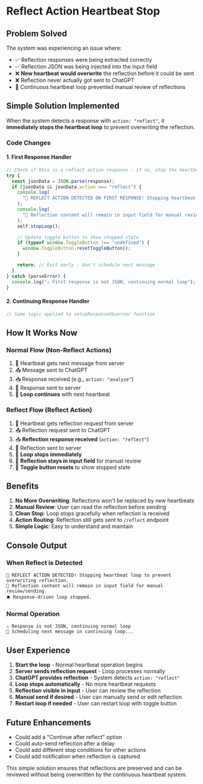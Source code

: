 # Reflect Action Heartbeat Stop

## Problem Solved

The system was experiencing an issue where:

- ✅ Reflection responses were being extracted correctly
- ✅ Reflection JSON was being injected into the input field
- ❌ **New heartbeat would overwrite** the reflection before it could be sent
- ❌ Reflection never actually got sent to ChatGPT
- 🔄 Continuous heartbeat loop prevented manual review of reflections

## Simple Solution Implemented

When the system detects a response with `action: "reflect"`, it **immediately stops the heartbeat loop** to prevent overwriting the reflection.

### Code Changes

#### 1. First Response Handler

```javascript
// Check if this is a reflect action response - if so, stop the heartbeat
try {
  const jsonData = JSON.parse(response);
  if (jsonData && jsonData.action === "reflect") {
    console.log(
      "🧠 REFLECT ACTION DETECTED ON FIRST RESPONSE! Stopping heartbeat loop."
    );
    console.log(
      "💭 Reflection content will remain in input field for manual review/sending."
    );
    self.stopLoop();

    // Update toggle button to show stopped state
    if (typeof window.ToggleButton !== "undefined") {
      window.ToggleButton.resetToggleButton();
    }

    return; // Exit early - don't schedule next message
  }
} catch (parseError) {
  console.log("⚠️ First response is not JSON, continuing normal loop");
}
```

#### 2. Continuing Response Handler

```javascript
// Same logic applied to setupResponseObserver function
```

## How It Works Now

### Normal Flow (Non-Reflect Actions)

1. 💓 Heartbeat gets next message from server
2. 📤 Message sent to ChatGPT
3. 📥 Response received (e.g., `action: "analyze"`)
4. 📡 Response sent to server
5. 🔄 **Loop continues** with next heartbeat

### Reflect Flow (Reflect Action)

1. 💓 Heartbeat gets reflection request from server
2. 📤 Reflection request sent to ChatGPT
3. 📥 **Reflection response received** (`action: "reflect"`)
4. 📡 Reflection sent to server
5. 🛑 **Loop stops immediately**
6. 💭 **Reflection stays in input field** for manual review
7. 🔘 **Toggle button resets** to show stopped state

## Benefits

1. **No More Overwriting**: Reflections won't be replaced by new heartbeats
2. **Manual Review**: User can read the reflection before sending
3. **Clean Stop**: Loop stops gracefully when reflection is received
4. **Action Routing**: Reflection still gets sent to `/reflect` endpoint
5. **Simple Logic**: Easy to understand and maintain

## Console Output

### When Reflect is Detected

```
🧠 REFLECT ACTION DETECTED! Stopping heartbeat loop to prevent overwriting reflection.
💭 Reflection content will remain in input field for manual review/sending.
⏹️ Response-driven loop stopped.
```

### Normal Operation

```
⚠️ Response is not JSON, continuing normal loop
🔄 Scheduling next message in continuing loop...
```

## User Experience

1. **Start the loop** - Normal heartbeat operation begins
2. **Server sends reflection request** - Loop processes normally
3. **ChatGPT provides reflection** - System detects `action: "reflect"`
4. **Loop stops automatically** - No more heartbeat requests
5. **Reflection visible in input** - User can review the reflection
6. **Manual send if desired** - User can manually send or edit reflection
7. **Restart loop if needed** - User can restart loop with toggle button

## Future Enhancements

- Could add a "Continue after reflect" option
- Could auto-send reflection after a delay
- Could add different stop conditions for other actions
- Could add notification when reflection is captured

This simple solution ensures that reflections are preserved and can be reviewed without being overwritten by the continuous heartbeat system.
